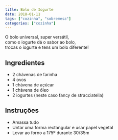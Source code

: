 ```yaml
---
title: Bolo de Iogurte
date: 2018-01-11
tags: ["cozinha", "sobremesa"]
categories: ["cozinha"]
---
```


O bolo universal, super versátil,  
como o iogurte dá o sabor ao bolo,  
trocas o iogurte e tens um bolo diferente!
<!--more-->

## Ingredientes
* 2 chávenas de farinha
* 4 ovos
* 1 chávena de açúcar
* 1 chávena de óleo
* 2 iogurtes (neste caso fancy de stracciatella)
 
## Instruções
* Amassa tudo
* Untar uma forma rectangular e usar papel vegetal
* Levar ao forno a 175º durante 30/35m